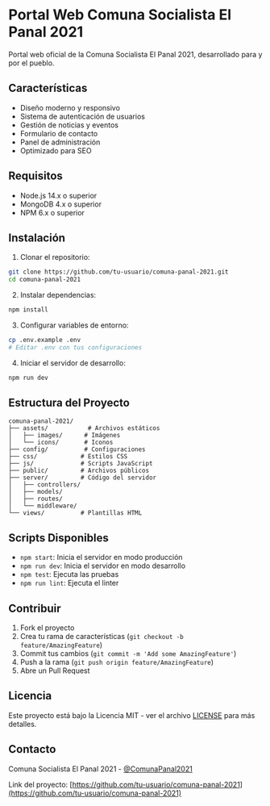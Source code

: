 # Portal Web Comuna Socialista El Panal 2021

Portal web oficial de la Comuna Socialista El Panal 2021, desarrollado para y por el pueblo.

## Características

- Diseño moderno y responsivo
- Sistema de autenticación de usuarios
- Gestión de noticias y eventos
- Formulario de contacto
- Panel de administración
- Optimizado para SEO

## Requisitos

- Node.js 14.x o superior
- MongoDB 4.x o superior
- NPM 6.x o superior

## Instalación

1. Clonar el repositorio:
```bash
git clone https://github.com/tu-usuario/comuna-panal-2021.git
cd comuna-panal-2021
```

2. Instalar dependencias:
```bash
npm install
```

3. Configurar variables de entorno:
```bash
cp .env.example .env
# Editar .env con tus configuraciones
```

4. Iniciar el servidor de desarrollo:
```bash
npm run dev
```

## Estructura del Proyecto

```
comuna-panal-2021/
├── assets/           # Archivos estáticos
│   ├── images/      # Imágenes
│   └── icons/       # Iconos
├── config/          # Configuraciones
├── css/            # Estilos CSS
├── js/             # Scripts JavaScript
├── public/         # Archivos públicos
├── server/         # Código del servidor
│   ├── controllers/
│   ├── models/
│   ├── routes/
│   └── middleware/
└── views/          # Plantillas HTML
```

## Scripts Disponibles

- `npm start`: Inicia el servidor en modo producción
- `npm run dev`: Inicia el servidor en modo desarrollo
- `npm test`: Ejecuta las pruebas
- `npm run lint`: Ejecuta el linter

## Contribuir

1. Fork el proyecto
2. Crea tu rama de características (`git checkout -b feature/AmazingFeature`)
3. Commit tus cambios (`git commit -m 'Add some AmazingFeature'`)
4. Push a la rama (`git push origin feature/AmazingFeature`)
5. Abre un Pull Request

## Licencia

Este proyecto está bajo la Licencia MIT - ver el archivo [LICENSE](LICENSE) para más detalles.

## Contacto

Comuna Socialista El Panal 2021 - [@ComunaPanal2021](https://twitter.com/ComunaPanal2021)

Link del proyecto: [https://github.com/tu-usuario/comuna-panal-2021](https://github.com/tu-usuario/comuna-panal-2021) 